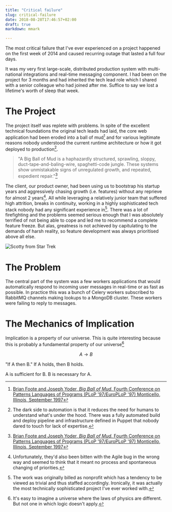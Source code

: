 ```yaml
---
title: "Critical failure"
slug: critical-failure
date: 2018-08-28T17:46:57+02:00
draft: true
markdown: mmark

---
```


The most critical failure that I've ever experienced on a project happened on
the first week of 2014 and caused recurring outage that lasted a full four
days.

It was my very first large-scale, distributed production system with
multi-national integrations and real-time messaging component. I had been on
the project for 3 months and had inherited the tech lead role which I shared
with a senior colleague who had joined after me. Suffice to say we lost a
lifetime's worth of sleep that week. 

# The Project
The project itself was replete with problems. In spite of the excellent
technical foundations the original tech leads had laid, the core web
application had been eroded into a ball of mud[^mud] and for various legitimate
reasons nobody understood the current runtime architecture or how it got
deployed to production[^automation].

> "A Big Ball of Mud is a haphazardly structured, sprawling, sloppy,
> duct-tape-and-baling-wire, spaghetti-code jungle. These systems show
> unmistakable signs of unregulated growth, and repeated, expedient
> repair."[^mud]

The client, our product owner, had been using us to bootstrap his startup years
and aggressively chasing growth (i.e. features) without any reprieve for almost
2 years[^agile]. All while leveraging a relatively junior team that suffered
high attrition, breaks in continuity, working in a highly sophisticated tech
stack nobody had any significant experience in[^nonprofit]. There was a lot of
firefighting and the problems seemed serious enough that I was absolutely
terrified of not being able to cope and led me to recommend a complete feature
freeze. But alas, greatness is not achieved by capitulating to the demands of
harsh reality, so feature development was always prioritised above all else.

![Scotty from Star Trek](https://i.imgflip.com/1rojys.jpg#c)

# The Problem
The central part of the system was a few workers applications that would
automatically respond to incoming user messages in real-time or as fast as
possible. In practice this was a bunch of Celery workers subscribed to RabbitMQ
channels making lookups to a MongoDB cluster. These workers were failing to reply to messages.


# The Mechanics of Implication

Implication is a property of our universe. This is quite interesting because this is probably a fundamental property of our universe[^imagine]

$$ A \rightarrow{} B$$

"If A then B."
If A holds, then B holds.

A is sufficient for B.
B is necessary for A.

[^mud]: [Brian Foote and Joseph Yoder, _Big Ball of Mud_. Fourth Conference on Patterns Languages of Programs (PLoP '97/EuroPLoP '97) Monticello, Illinois, September 1997](http://laputan.org/mud/)

[^automation]: The dark side to automation is that it reduces the need for humans to understand what's under the hood. There was a fully automated build and deploy pipeline and infrastructure defined in Puppet that nobody dared to touch for lack of expertise.

[^nonprofit]: The work was originally billed as nonprofit which has a tendency to be viewed as trivial and thus staffed accordingly. Ironically, it was actually the most technically sophisticated project I've ever worked with.

[^agile]: Unfortunately, they'd also been bitten with the Agile bug in the wrong way and seemed to think that it meant no process and spontaneous changing of priorities.

[^imagine]: It's easy to imagine a universe where the laws of physics are different. But not one in which logic doesn't apply.
